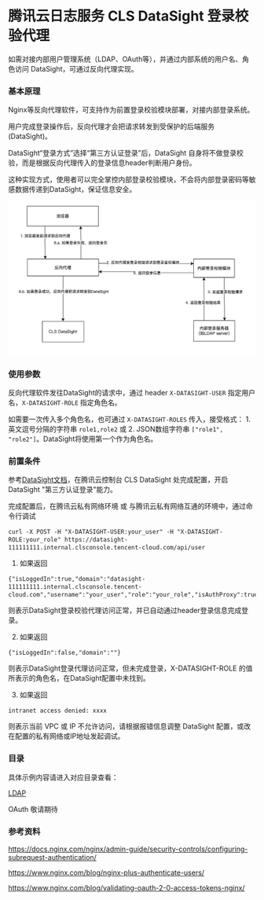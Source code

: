 # 腾讯云日志服务 CLS DataSight 登录校验代理

如需对接内部用户管理系统（LDAP、OAuth等），并通过内部系统的用户名、角色访问 DataSight，可通过反向代理实现。

### 基本原理

Nginx等反向代理软件，可支持作为前置登录校验模块部署，对接内部登录系统。

用户完成登录操作后，反向代理才会把请求转发到受保护的后端服务(DataSight)。

DataSight“登录方式”选择“第三方认证登录”后，DataSight 自身将不做登录校验，而是根据反向代理传入的登录信息header判断用户身份。

这种实现方式，使用者可以完全掌控内部登录校验模块，不会将内部登录密码等敏感数据传递到DataSight，保证信息安全。

![登录校验代理流程图](auth-proxy.png)

### 使用参数

反向代理软件发往DataSight的请求中，通过 header `X-DATASIGHT-USER` 指定用户名，`X-DATASIGHT-ROLE` 指定角色名。

如需要一次传入多个角色名，也可通过 `X-DATASIGHT-ROLES` 传入，接受格式： 1. 英文逗号分隔的字符串 `role1,role2` 或 2. JSON数组字符串 `["role1", "role2"]`。DataSight将使用第一个作为角色名。

### 前置条件

参考[DataSight文档](https://cloud.tencent.com/document/product/614/39331)，在腾讯云控制台 CLS DataSight 处完成配置，开启 DataSight "第三方认证登录"能力。

完成配置后，在腾讯云私有网络环境 或 与腾讯云私有网络互通的环境中，通过命令行调试

```
curl -X POST -H "X-DATASIGHT-USER:your_user" -H "X-DATASIGHT-ROLE:your_role" https://datasight-111111111.internal.clsconsole.tencent-cloud.com/api/user
```

1. 如果返回 

```
{"isLoggedIn":true,"domain":"datasight-111111111.internal.clsconsole.tencent-cloud.com","username":"your_user","role":"your_role","isAuthProxy":true}
```

则表示DataSight登录校验代理访问正常，并已自动通过header登录信息完成登录。

2. 如果返回 

```
{"isLoggedIn":false,"domain":""}
```

则表示DataSight登录代理访问正常，但未完成登录，X-DATASIGHT-ROLE 的值所表示的角色名，在DataSight配置中未找到。

3. 如果返回

```
intranet access denied: xxxx
```

则表示当前 VPC 或 IP 不允许访问，请根据报错信息调整 DataSight 配置，或改在配置的私有网络或IP地址发起调试。

### 目录

具体示例内容请进入对应目录查看：

[LDAP](./ldap/README.md)

OAuth 敬请期待


### 参考资料

https://docs.nginx.com/nginx/admin-guide/security-controls/configuring-subrequest-authentication/

https://www.nginx.com/blog/nginx-plus-authenticate-users/

https://www.nginx.com/blog/validating-oauth-2-0-access-tokens-nginx/

